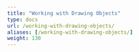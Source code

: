 ```yaml
---
title: "Working with Drawing Objects"
type: docs
url: /working-with-drawing-objects/
aliases: [/working-with-drawing-objects/]
weight: 130
---
```


